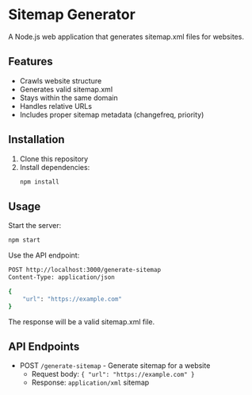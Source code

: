 # Sitemap Generator

A Node.js web application that generates sitemap.xml files for websites.

## Features

- Crawls website structure
- Generates valid sitemap.xml
- Stays within the same domain
- Handles relative URLs
- Includes proper sitemap metadata (changefreq, priority)

## Installation

1. Clone this repository
2. Install dependencies:
   ```bash
   npm install
   ```

## Usage

Start the server:
```bash
npm start
```

Use the API endpoint:
```bash
POST http://localhost:3000/generate-sitemap
Content-Type: application/json

{
    "url": "https://example.com"
}
```

The response will be a valid sitemap.xml file.

## API Endpoints

- POST `/generate-sitemap` - Generate sitemap for a website
  - Request body: `{ "url": "https://example.com" }`
  - Response: `application/xml` sitemap
